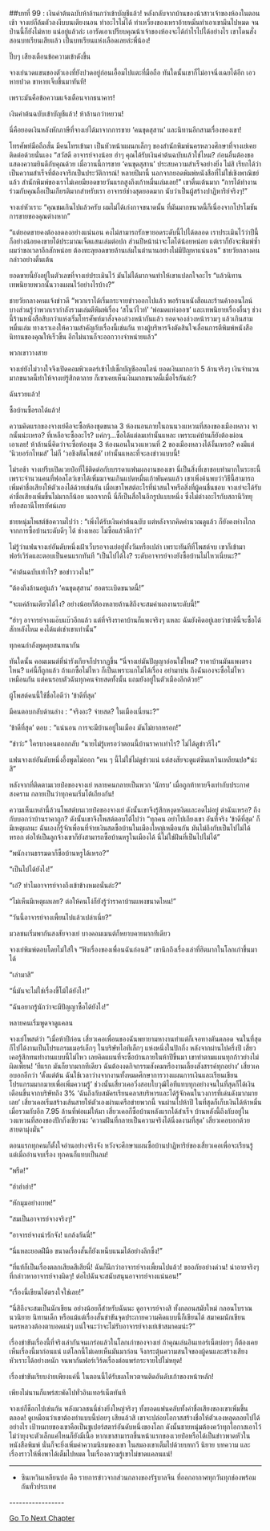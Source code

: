 ##บทที่ 99 : เงินค่าต้นฉบับห้าล้านกว่าเข้าบัญชีแล้ว!
หลังกลับจากบ้านของน้าสาวเจ้าของห้องในตอนเช้า จางเย่ก็ล้มตัวลงงีบบนเตียงนอน ทำอะไรไม่ได้ ท่าเหวี่ยงของเหราอ้ายหมิ่นทำเอาเขามึนไปหมด จนป่านนี้ก็ยังไม่หาย แน่อยู่แล้วล่ะ เอารัดเอาเปรียบคุณน้าเจ้าของห้องจะได้กำไรไปได้อย่างไร เขาโดนสั่งสอนบทเรียนเสียแล้ว เป็นบทเรียนแห่งเลือดเลยล่ะพี่น้อง!

ปิ๊บๆ เสียงเตือนข้อความเข้าดังขึ้น

จางเย่นวดแขนของตัวเองที่ยังปวดอยู่ก่อนเอื้อมไปแตะที่มือถือ ทันใดนั้นเขาก็ไม่อาจนิ่งเฉยได้อีก เอวหายปวด ขาหายเจ็บขึ้นมาทันที!

เพราะมันคือข้อความแจ้งเตือนจากธนาคาร!

เงินค่าต้นฉบับเข้าบัญชีแล้ว! ห้าล้านกว่าหยวน! 

นี่คือยอดเงินหลังหักภาษีที่จางเย่ได้มาจากการขาย ‘คนขุดสุสาน’ และนิทานอีกสามเรื่องของเขา!

โทรศัพท์มือถือสั่น มีคนโทรเข้ามา เป็นหัวหน้าแผนกเล็กๆ ของสำนักพิมพ์นครหลวงศึกษาที่จางเย่เคยติดต่อด้วยนั่นเอง “สวัสดี อาจารย์จางน้อย ฮ่าๆ คุณได้รับเงินค่าต้นฉบับแล้วใช่ไหม? ก่อนอื่นต้องขอแสดงความยินดีกับคุณด้วย เมื่อวานนี้การขาย ‘คนขุดสุสาน’ ประสบความสำเร็จอย่างยิ่ง ไม่สิ เรียกได้ว่าเป็นความสำเร็จที่ต้องจารึกเป็นประวัติการณ์! หลายปีมานี้ นอกจากยอดพิมพ์หนังสือที่ไม่ใช่เชิงพาณิชย์แล้ว สำนักพิมพ์ของเราไม่เคยมียอดขายวันแรกสูงถึงเก้าหมื่นเล่มเลย!” เขาตื่นเต้นมาก “การได้ทำงานร่วมกับคุณถือเป็นเกียรติมากสำหรับเรา อาจารย์ช่างสุดยอดมาก นับว่าเป็นผู้สร้างปาฏิหาริย์จริงๆ!”

จางเย่หัวเราะ “คุณชมเกินไปแล้วครับ ผมไม่ได้เก่งกาจขนาดนั้น ที่มันมากขนาดนี้ก็เนื่องจากโปรโมชันการขายของคุณต่างหาก”

“แต่ยอดขายคงต้องลดลงอย่างแน่นอน คงไม่สามารถรักษายอดระดับนี้ไปได้ตลอด เราประเมินไว้ว่าปีนี้ก็อย่างน้อยคงขายได้ประมาณเจ็ดแสนเล่มต่อปก ส่วนปีหน้าน่าจะโตได้น้อยหน่อย แต่เราก็ยังจะพิมพ์ซ้ำ ผมว่าขอเวลาอีกสักหน่อย ต้องทะลุยอดขายล้านเล่มในตำนานอย่างไม่มีปัญหาแน่นอน” ชายวัยกลางคนกล่าวอย่างตื่นเต้น

ยอดขายนี้ยังอยู่ในตัวเลขที่จางเย่ประเมินไว้ มันไม่ได้มากจนทำให้เขาแปลกใจอะไร “แล้วนิทานเทพนิยายพวกนั้นวางแผนไว้อย่างไรบ้าง?”

ชายวัยกลางคนแจ้งข่าวดี “พวกเราได้เริ่มกระจายข่าวออกไปแล้ว พอร้านหนังสือและร้านค้าออนไลน์บางส่วนรู้ว่าพวกเรากำลังรวมเล่มตีพิมพ์เรื่อง ‘สโนว์ไวท์’ ‘พ่อมดแห่งออซ’ และเทพนิยายเรื่องอื่นๆ ช่วงนี้ร้านหนังสือสิบกว่าแห่งเริ่มโทรศัพท์มาสั่งจองล่วงหน้ากันแล้ว ยอดจองล่วงหน้ารวมๆ แล้วเกินสามหมื่นเล่ม ทางเราเองให้ความสำคัญกับเรื่องนี้เช่นกัน ทางผู้บริหารจึงตัดสินใจเลื่อนการตีพิมพ์หนังสือนิทานของคุณให้เร็วขึ้น อีกไม่นานก็จะออกวางจำหน่ายแล้ว”

พวกเขาวางสาย

จางเย่ยังไม่วางใจจึงเปิดคอมพิวเตอร์เข้าไปเช็กบัญชีออนไลน์ ยอดเงินมากกว่า 5 ล้านจริงๆ เงินจำนวนมากขนาดนี้ทำให้จางเย่รู้สึกตาลาย ก็เขาเคยเห็นเงินมากขนาดนี้เมื่อไรกันล่ะ?

ฉันรวยแล้ว!

ซื้อบ้านซื้อรถได้แล้ว! 

ความคิดแรกของจางเย่คือจะซื้อห้องชุดขนาด 3 ห้องนอนภายในถนนวงแหวนที่สองของเมืองหลวง จากนั้นน่ะเหรอ? ที่เหลือจะซื้ออะไร? แค่กๆ…ซื้อได้แต่ลมเท่านั้นแหละ เพราะแค่บ้านก็ยังต้องผ่อนเอาเลย! ห้าล้านนี่คิดว่าจะซื้อห้องชุด 3 ห้องนอนในวงแหวนที่ 2 ของเมืองหลวงได้งั้นเหรอ? คงมีแต่ ‘นิวยอร์กไทมส์’ ไม่ก็ ‘วอชิงตันโพสต์’ เท่านั้นแหละที่จะลงข่าวแบบนี้!

ไม่รอช้า จางเย่รีบเปิดเวยป๋อที่ใช้ติดต่อกับบรรดาแฟนผลงานของเขา นี่เป็นสิ่งที่เขาชอบทำมากในระยะนี้ เพราะจำนวนคนที่ฟอลโลว์เขาได้เพิ่มมาจนเกินแปดหมื่นเก้าพันคนแล้ว เขาเพิ่งค้นพบว่าวิธีนี้สามารถเพิ่มค่าชื่อเสียงให้ตัวเองได้ด้วยเช่นกัน เมื่อเขาโพสต์อะไรที่น่าสนใจหรือสิ่งที่ผู้คนชื่นชอบ จางเย่จะได้รับค่าชื่อเสียงเพิ่มขึ้นไม่มากก็น้อย นอกจากนี้ นี่ก็เป็นสื่อในอีกรูปแบบหนึ่ง ซึ่งไม่ต่างอะไรกับสถานีวิทยุหรือสถานีโทรทัศน์เลย

ชายหนุ่มโพสต์ข้อความไปว่า : “เพิ่งได้รับเงินค่าต้นฉบับ แต่หลังจากคิดคำนวณดูแล้ว ก็ยังคงห่างไกลจากการซื้อบ้านระดับดีๆ ได้ ช่างเหอะ ไม่ซื้อแล้วดีกว่า”

ไม่รู้ว่าแฟนจางเย่อันดับหนึ่งเฝ้าเว็บรอจางเย่อยู่ทั้งวันหรือเปล่า เพราะทันทีที่โพสต์จบ เขาก็เข้ามาฟอร์เวิร์ดและตอบเป็นคนแรกทันที “เป็นไปได้ไง? ระดับอาจารย์จางยังซื้อบ้านไม่ไหวเนี่ยนะ?”

“ค่าต้นฉบับเท่าไร? ขอข่าววงใน!”

“ต้องถึงล้านอยู่แล้ว ‘คนขุดสุสาน’ ฮอตระเบิดขนาดนี้!”

“จะแค่ล้านเดียวได้ไง? อย่างน้อยก็ต้องหลายล้านสิถึงจะสมค่าผลงานระดับนี้!” 

“ฮ่าๆ อาจารย์จางแอ๊บแบ๊วอีกแล้ว แต่ที่จริงราคาบ้านก็แพงจริงๆ แหละ ฉันยังคิดอยู่เลยว่าชาตินี้จะซื้อได้สักหลังไหม คงได้แต่เช่าเขาเท่านั้น”

ทุกคนกำลังพูดคุยสนทนากัน

ทันใดนั้น คอมเมนต์ที่น่ารังเกียจก็ปรากฏขึ้น “นี่จางเย่มันปัญญาอ่อนใช่ไหม? ราคาบ้านมันแพงตรงไหน? แค่นี้ก็ถูกแล้ว ถ้าแกซื้อไม่ไหว ก็เป็นเพราะแกไม่ได้เรื่อง อย่ามาบ่น ถึงฉันเองจะซื้อไม่ไหวเหมือนกัน แต่คนรอบตัวฉันทุกคนจ่ายสดทั้งนั้น แถมยังอยู่ในตัวเมืองอีกด้วย!”

ผู้โพสต์คนนี้ใช้ชื่อไอดีว่า ‘ข้าดีที่สุด’

มีคนตอบกลับด้านล่าง : “จริงอะ? จ่ายสด? ในเมืองเนี่ยนะ?”

‘ข้าดีที่สุด’ ตอบ : “แน่นอน การจะมีบ้านอยู่ในเมือง มันไม่ยากหรอก!”

“ขำว่ะ” ใครบางคนตอกกลับ “นายไม่รู้เหรอว่าตอนนี้บ้านราคาเท่าไร? ไม่ได้ดูข่าวรึไง”

แฟนจางเย่อันดับหนึ่งอึ้งพูดไม่ออก “คน ๆ นี้ไม่ใช่ไม่ดูข่าวแน่ แต่สงสัยจะดูแต่ซินเหวินเหลียนปอ*น่ะสิ”

หลังจากที่ติดตามเวยป๋อของจางเย่ หลายคนกลายเป็นพวก ‘นักรบ’ เมื่อถูกท้าทายจึงเท่ากับประกาศสงคราม กลายเป็นว่าทุกคนเริ่มโต้เถียงกัน! 

ความเห็นเหล่านี้ล้วนโพสต์บนเวยป๋อของจางเย่ ดังนั้นเขาจึงรู้สึกหงุดหงิดและอดไม่อยู่ ด่าฉันเหรอ? ถึงกับบอกว่าบ้านราคาถูก? ดังนั้นเขาจึงโพสต์ตอบโต้ไปว่า “ทุกคน อย่าไปเถียงเขา อันที่จริง ‘ข้าดีที่สุด’ ก็มีเหตุผลนะ ฉันเองก็รู้จักเพื่อนที่จ่ายเงินสดซื้อบ้านในเมืองใหญ่เหมือนกัน มันไม่ถึงกับเป็นไปไม่ได้หรอก ต่อให้เป็นลูกจ้างเขาก็ยังสามารถซื้อบ้านหรูในเมืองได้ นี่ไม่ใช่ฝันที่เป็นไปไม่ได้” 

“พนักงานธรรมดาก็ซื้อบ้านหรูได้เหรอ?”

“เป็นไปได้ยังไง!” 

“เอ๋? ทำไมอาจารย์จางถึงเข้าข้างหมอนั่นล่ะ?”

“ไม่เห็นมีเหตุผลเลย? ต่อให้คนโง่ก็ยังรู้ว่าราคาบ้านแพงขนาดไหน!” 

“วันนี้อาจารย์จางเพี้ยนไปแล้วเปล่าเนี่ย?” 

มวลชนเริ่มพากันสงสัยจางเย่ บางคอมเมนต์ก็หยาบคายมากทีเดียว 

จางเย่พิมพ์ตอบโดยไม่ใส่ใจ “ฟังเรื่องของเพื่อนฉันก่อนสิ” เขานึกถึงเรื่องเล่าที่ฮิตมากในโลกเก่าขึ้นมาได้

“เล่ามาสิ”

“นี่มันจะไม่ใช่เรื่องขี้โม้ได้ยังไง!” 

“ฉันอยากรู้นักว่าจะมีปัญญาซื้อได้ยังไง!” 

หลายคนเริ่มพูดจาดูแคลน 

จางเย่โพสต์ว่า “เมื่อห้าปีก่อน เสี่ยวเคอเพื่อนของฉันพยายามหางานทำแต่ก็เจอทางตันตลอด จนในที่สุดก็ไปได้งานเป็นโปรแกรมเมอร์เล็กๆ ในบริษัทไอทีเล็กๆ แห่งหนึ่งในปักกิ่ง หลังจากผ่านไปครึ่งปี เสี่ยวเคอรู้สึกทนทำงานแบบนี้ไม่ไหว เลยคิดแผนที่จะซื้อบ้านภายในห้าปีขึ้นมา เขาทำตามแผนทุกก้าวย่างไม่ผิดเพี้ยน! ‘ทีแรก มันก็ยากมากทีเดียว ฉันต้องงดกิจกรรมสังคมหรืองานเลี้ยงสังสรรค์ทุกอย่าง’ เสี่ยวเคอบอกอีกว่า ‘ตั้งแต่ต้น ฉันใช้เวลาว่างจากงานทั้งหมดศึกษาการวางแผนการเงินและเรียนเขียนโปรแกรมมากมายเพื่อเพิ่มความรู้’ ช่วงนั้นเสี่ยวเคอวิ่งสอบใบวุฒิไอทีแทบทุกอย่างจนในที่สุดก็ได้เงินเดือนขึ้นจากบริษัทถึง 3% ‘ฉันถึงกับสมัครเรียนคลาสบริหารและได้รู้จักคนในวงการที่เด่นดังมากมายเลย’ เสี่ยวเคอเริ่มสร้างเส้นสายให้ตัวเองผ่านเครือข่ายพวกนี้ จนผ่านไปห้าปี ในที่สุดก็เก็บเงินได้ห้าหมื่น เมื่อรวมกับอีก 7.95 ล้านที่พ่อแม่ให้มา เสี่ยวเคอก็ซื้อบ้านหลังแรกได้สำเร็จ บ้านหลังนี้ถึงกับอยู่ในวงแหวนที่สองของปักกิ่งเชียวนะ ‘ความฝันที่กลายเป็นความจริงได้นี่งดงามที่สุด’ เสี่ยวเคอบอกด้วยสายตามุ่งมั่น” 

ตอนแรกทุกคนก็ตั้งใจอ่านอย่างจริงจัง หวังจะศึกษาแผนซื้อบ้านปาฏิหาริย์ของเสี่ยวเคอเพื่อจะเรียนรู้ แต่เมื่ออ่านจบเรื่อง ทุกคนก็แทบเป็นลม!

“พรืด!”

“ฮ่าฮ่าฮ่า!”

“หักมุมอย่างเทพ!”

“สมเป็นอาจารย์จางจริงๆ!”

“อาจารย์จางน่ารักจัง! แกล้งกันนี่!”

“นี่แหละยอดฝีมือ ขนาดเรื่องสั้นก็ยังเหน็บแนมได้อย่างลึกซึ้ง!”

“ที่แท้ก็เป็นเรื่องตลกเสียดสีเสียนี่! ฉันก็นึกว่าอาจารย์จางเพี้ยนไปแล้ว! ขออภัยอย่างด่วน! น่าอายจริงๆ ที่กล่าวหาอาจารย์จางผิดๆ! ต่อไปฉันจะสนับสนุนอาจารย์จางแน่นอน!” 

“เรื่องนี้เขียนได้ตรงใจใช่เลย!” 

“นี่สิถึงจะสมเป็นนักเขียน อย่างน้อยก็สำหรับฉันนะ ดูอาจารย์จางสิ ทั้งกลอนสมัยใหม่ กลอนโบราณ นวนิยาย นิทานเด็ก หรือแม้แต่เรื่องสั้นขำขันจุดประกายความคิดแบบนี้ก็เขียนได้ สมาคมนักเขียนนครหลวงต้องตาบอดแน่ๆ แน่ใจนะว่าจะไม่รับอาจารย์จางเย่เข้าสมาคมน่ะ?”

เรื่องขำขันเรื่องนี้ที่จริงเล่ากันจนเกร่อแล้วในโลกเก่าของจางเย่ ถ้าคุณเล่นอินเทอร์เน็ตบ่อยๆ ก็ต้องเคยเห็นเรื่องนี้มาก่อนแน่ แต่โลกนี้ไม่เคยเห็นมันมาก่อน จึงกระตุ้นความสนใจของผู้คนและสร้างเสียงหัวเราะได้อย่างหนัก จนพากันฟอร์เวิร์ดเรื่องต่อแพร่กระจายไปไม่หยุด!

เรื่องขำขันเรียบง่ายเพียงแค่นี้ ในตอนนี้ได้รับผลโหวตจนติดอันดับเก้าของหน้าหลัก!

เพียงไม่นานก็แพร่สะพัดไปทั่วอินเทอร์เน็ตทันที 

จางเย่ก็ช็อกไปเช่นกัน พลังมวลชนนี่ช่างยิ่งใหญ่จริงๆ ทั้งยอดแฟนคลับทั้งค่าชื่อเสียงของเขาเพิ่มขึ้นตลอด! ดูเหมือนว่าเขาต้องทำแบบนี้บ่อยๆ เสียแล้วสิ เขาจะปล่อยโอกาสสร้างชื่อให้ตัวเองหลุดลอยไปได้อย่างไร เป้าหมายของเขาคือเป็นซูเปอร์สตาร์อันดับหนึ่งของโลก ดังนั้นชายหนุ่มต้องคว้าทุกโอกาสเอาไว้ ไม่ว่ายุงจะตัวเล็กแค่ไหนก็ยังมีเนื้อ หากเขาสามารถขึ้นหน้าแรกของเวยป๋อหรือได้เป็นข่าวพาดหัวในหนังสือพิมพ์ นั่นก็จะยิ่งเพิ่มค่าความนิยมของเขา ในสมองเขาเต็มไปด้วยบทกวี นิยาย บทความ และเรื่องราวให้พึ่งพาได้เต็มไปหมด ในเรื่องความรู้เขาไม่ขาดแคลนแน่!



---------------------------------------------
* ซินเหวินเหลียนปอ คือ รายการข่าวจากส่วนกลางของรัฐบาลจีน ที่ออกอากาศทุกวันทุกช่องพร้อมกันทั่วประเทศ


*-*-*-*-*-*-*-*-*-*-*-*-*-*-*-*-*-*


[Go To Next Chapter]( ./3.md)